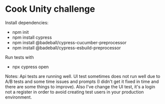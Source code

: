 # Cook Unity challenge

Install dependencies:
- npm init
- npm install cypress
- npm install @badeball/cypress-cucumber-preprocessor
- npm install @badeball/cypress-esbuild-preprocessor

Run tests with 
- npx cypress open 


Notes:
Api tests are running well. UI test sometimes does not run well due to A/B tests and some time issues and prompts (I didn't get it fixed in time and there are some things to improve). Also I've change the UI test, it's a login not a register in order to avoid creating test users in your production environment.
